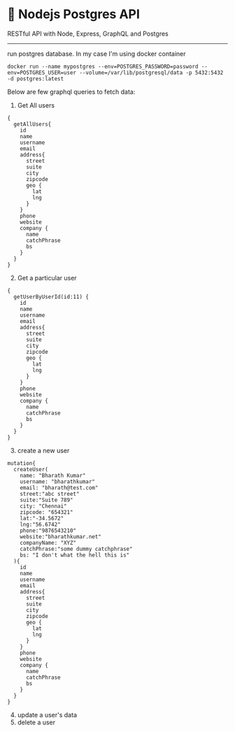 # 🚀 Nodejs Postgres API

RESTful API with Node, Express, GraphQL and Postgres

---

run postgres database. In my case I'm using docker container
```
docker run --name mypostgres --env=POSTGRES_PASSWORD=password --env=POSTGRES_USER=user --volume=/var/lib/postgresql/data -p 5432:5432 -d postgres:latest
```

Below are few graphql queries to fetch data:
1. Get All users
```
{
  getAllUsers{
    id
    name
    username
    email
    address{
      street
      suite
      city
      zipcode
      geo {
        lat
        lng
      }
    }
    phone
    website
    company {
      name
      catchPhrase
      bs
    }
  }
}
```
2. Get a particular user
```
{
  getUserByUserId(id:11) {
    id
    name
    username
    email
    address{
      street
      suite
      city
      zipcode
      geo {
        lat
        lng
      }
    }
    phone
    website
    company {
      name
      catchPhrase
      bs
    }
  }
}
```
3. create a new user
```
mutation{
  createUser(
    name: "Bharath Kumar"
    username: "bharathkumar"
    email: "bharath@test.com"
    street:"abc street"
    suite:"Suite 789"
    city: "Chennai"
    zipcode: "654321"
    lat:"-34.5672"
    lng:"56.6742"
    phone:"9876543210"
    website:"bharathkumar.net"
    companyName: "XYZ"
    catchPhrase:"some dummy catchphrase"
    bs: "I don't what the hell this is"
  ){
    id
    name
    username
    email
    address{
      street
      suite
      city
      zipcode
      geo {
        lat
        lng
      }
    }
    phone
    website
    company {
      name
      catchPhrase
      bs
    }
  }
}
```
4. update a user's data
5. delete a user